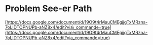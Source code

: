 # Problem See-er Path

[https://docs.google.com/document/d/19O9t4rMauCMEgjjgTxMRzna-7oLIDTOPNUPb-aNZ8x4/edit?via\_commande=true](https://docs.google.com/document/d/19O9t4rMauCMEgjjgTxMRzna-7oLIDTOPNUPb-aNZ8x4/edit?via_commande=true)

